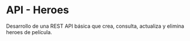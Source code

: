 # API - Heroes

Desarrollo de una REST API básica que crea, consulta, actualiza y elimina heroes de película.
